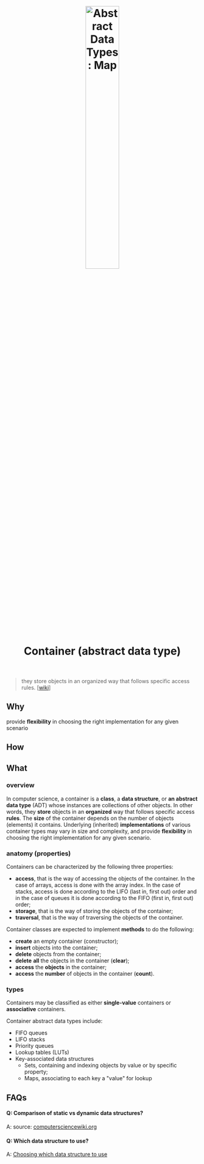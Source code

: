 <h1 align="center">
<br>
	<a href="https://ece.uwaterloo.ca/~dwharder/aads/Abstract_data_types/">
  <img src="https://i.imgur.com/r8DOA1Q.png" alt="Abstract Data Types: Map" width=42%">
  </a>
  <br><br>
Container (abstract data type)
  <br><br>
</h1>

> they store objects in an organized way that follows specific access rules. [[wiki](https://www.wikiwand.com/en/Container_(abstract_data_type))]

## Why 

provide **flexibility** in choosing the right implementation for any given scenario

## How



## What 

### overview

In computer science, a container is a **class**, a **data structure**, or **an abstract data type** (ADT) whose instances are collections of other objects. In other words, they **store** objects in an **organized** way that follows specific access **rules**. The **size** of the container depends on the number of objects (elements) it contains. Underlying (inherited) **implementations** of various container types may vary in size and complexity, and provide **flexibility** in choosing the right implementation for any given scenario.

### anatomy (properties)

Containers can be characterized by the following three properties:

* **access**, that is the way of accessing the objects of the container. In the case of arrays, access is done with the array index. In the case of stacks, access is done according to the LIFO (last in, first out) order and in the case of queues it is done according to the FIFO (first in, first out) order;
* **storage**, that is the way of storing the objects of the container;
* **traversal**, that is the way of traversing the objects of the container.

Container classes are expected to implement **methods** to do the following:

* **create** an empty container (constructor);
* **insert** objects into the container;
* **delete** objects from the container;
* **delete** **all** the objects in the container (**clear**);
* **access** the **objects** in the container;
* **access** the **number** of objects in the container (**count**).

### types

Containers may be classified as either **single-value** containers or **associative** containers.

Container abstract data types include:

* FIFO queues
* LIFO stacks
* Priority queues
* Lookup tables (LUTs)
* Key-associated data structures
	* Sets, containing and indexing objects by value or by specific property;
	* Maps, associating to each key a "value" for lookup



## FAQs

#### Q: Comparison of static vs dynamic data structures?

A: source: [computersciencewiki.org](https://computersciencewiki.org/index.php/Abstract_data_structures#Comparison_of_different_data_structures)

#### Q: Which data structure to use?

A: [Choosing which data structure to use](https://computersciencewiki.org/index.php/Abstract_data_structures#Choosing_which_data_structure_to_use)

